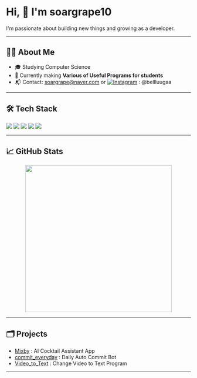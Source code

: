 # Hi, 👋 I'm soargrape10

I'm passionate about building new things and growing as a developer.

---

## 🧑‍💻 About Me
- 🎓 Studying Computer Science
- 🌱 Currently making **Various of Useful Programs for students**
- 📬 Contact: soargrape@naver.com or [![Instagram](https://img.shields.io/badge/Instagram-E4405F?style=flat&logo=Instagram&logoColor=white)](https://instagram.com/bellluugaa) : @bellluugaa


---

## 🛠️ Tech Stack
<div>
  <img src="https://img.shields.io/badge/Python-3776AB?style=flat-square&logo=Python&logoColor=white"/>
  <img src="https://img.shields.io/badge/JavaScript-F7DF1E?style=flat-square&logo=JavaScript&logoColor=black"/>
  <img src="https://img.shields.io/badge/Flutter-02569B?style=flat-square&logo=Flutter&logoColor=white"/>
  <img src="https://img.shields.io/badge/HTML5-E34F26?style=flat-square&logo=HTML5&logoColor=white"/>
  <img src="https://img.shields.io/badge/CSS3-1572B6?style=flat-square&logo=CSS3&logoColor=white"/>
</div>

---

## 📈 GitHub Stats
<div align="center">
  <img src="https://github-readme-stats.vercel.app/api?username=soargrape10&show_icons=true&theme=default" width="400px" />
</div>

---

## 🗂️ Projects
- [Mixby](https://github.com/soargrape10/mixby) : AI Cocktail Assistant App
- [commit_everyday](https://github.com/soargrape10/commit_everyday) : Daily Auto Commit Bot
- [Video_to_Text](https://github.com/soargrape10/Video_to_Text) : Change Video to Text Program

---

